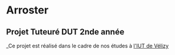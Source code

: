 # Arroster
## Projet Tuteuré DUT 2nde année

_Ce projet est réalisé dans le cadre de nos études à [l'IUT de Vélizy](http://www.iut-velizy.uvsq.fr/)
